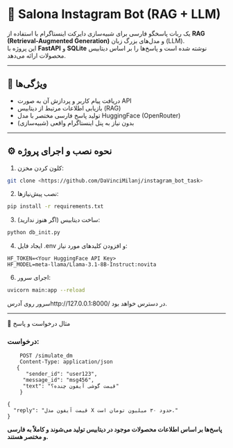 # 🤖 Salona Instagram Bot (RAG + LLM)

یک ربات پاسخگو فارسی برای شبیه‌سازی دایرکت اینستاگرام با استفاده از **RAG (Retrieval-Augmented Generation)** و مدل‌های بزرگ زبان (LLM).  
این پروژه با **FastAPI** و **SQLite** نوشته شده است و پاسخ‌ها را بر اساس دیتابیس محصولات ارائه می‌دهد.

----------------------------------------------------------

## 🔹 ویژگی‌ها
- دریافت پیام کاربر و پردازش آن به صورت API
- بازیابی اطلاعات مرتبط از دیتابیس (RAG)
- تولید پاسخ فارسی مختصر با مدل HuggingFace (OpenRouter)
- بدون نیاز به پنل اینستاگرام واقعی (شبیه‌سازی)

---------------------------------------------------------

## ⚙️ نحوه نصب و اجرای پروژه

1. کلون کردن مخزن:
```bash
git clone <https://github.com/DaVinciMilanj/instagram_bot_task>
```
2. نصب پیش‌نیازها:
```bash  
pip install -r requirements.txt
```
3. ساخت دیتابیس (اگر هنوز ندارید):
```bash  
python db_init.py
```
4. ایجاد فایل .env و افزودن کلیدهای مورد نیاز:
```  
HF_TOKEN=<Your HuggingFace API Key>
HF_MODEL=meta-llama/Llama-3.1-8B-Instruct:novita
```
 
6. اجرای سرور:
```bash
uvicorn main:app --reload

```
 سرور روی آدرسhttp://127.0.0.1:8000/ در دسترس خواهد بود.

--------------------------------------------------------------------------

📝 مثال درخواست و پاسخ

### درخواست:
```http
    POST /simulate_dm
    Content-Type: application/json
   {
      "sender_id": "user123",
     "message_id": "msg456",
     "text": "قیمت گوشی آیفون چنده؟"
    }
```
``` 
{                                                               
  "reply": "قیمت آیفون مدل X حدود ۳۰ میلیون تومان است."   
}                                                          
``` 



**پاسخ‌ها بر اساس اطلاعات محصولات موجود در دیتابیس تولید می‌شوند و کاملاً به فارسی و مختصر هستند.**